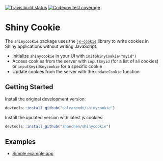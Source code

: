 <!-- badges: start -->
[![Travis build status](https://travis-ci.org/colearendt/shinyCookie.svg?branch=master)](https://travis-ci.org/colearendt/shinyCookie)
[![Codecov test coverage](https://codecov.io/gh/colearendt/shinyCookie/branch/master/graph/badge.svg)](https://codecov.io/gh/colearendt/shinyCookie?branch=master)
<!-- badges: end -->
  
# Shiny Cookie

The `shinycookie` package uses the [`js-cookie`](https://github.com/js-cookie/js-cookie) library to write cookies in Shiny applications without writing JavaScript.

- Initialize `shinycookie` in your UI with `initShinyCookie("myid")`
- Access cookies from the server with `input$myid` (for a list of all cookies) or `input$myid$mycookie` for a specific cookie
- Update cookies from the server with the `updateCookie` function

## Getting Started

Install the original development version:

```r
devtools::install_github("colearendt/shinycookie")
```

Install the updated version with latest js.cookies:

```r
devtools::install_github("zhanchen/shinycookie")
```

## Examples

- [Simple example app](./inst/examples/01-cookie-example)
